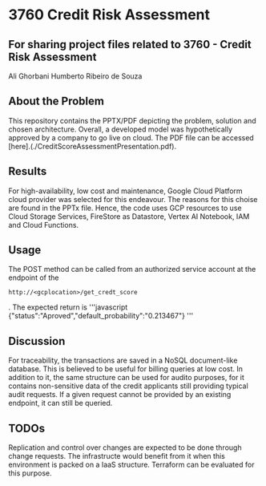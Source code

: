 # 3760 Credit Risk Assessment

## For sharing project files related to 3760 - Credit Risk Assessment

Ali Ghorbani
Humberto Ribeiro de Souza

## About the Problem

This repository contains the PPTX/PDF depicting the problem, solution and chosen architecture. Overall, a developed model was hypothetically approved by a company to go live on cloud.
The PDF file can be accessed [here].(./CreditScoreAssessmentPresentation.pdf). 

## Results

For high-availability, low cost and maintenance, Google Cloud Platform cloud provider was selected for this endeavour. The reasons for this choise are found in the PPTx file. Hence, the code uses GCP resources to use Cloud Storage Services, FireStore as Datastore, Vertex AI Notebook, IAM and Cloud Functions. 

## Usage

The POST method can be called from an authorized service account at the endpoint of the

`http://<gcplocation>/get_credt_score`

. The expected return is
'''javascript
{"status":"Aproved","default_probability":"0.213467"}
'''

## Discussion

For traceability, the transactions are saved in a NoSQL document-like database. This is believed to be useful for billing queries at low cost. In addition to it, the same structure can be used for audito purposes, for it contains non-sensitive data of the credit applicants still providing typical audit requests. If a given request cannot be provided by an existing endpoint, it can still be queried.

## TODOs

Replication and control over changes are expected to be done through change requests. The infrastructe would benefit from it when this environment is packed on a IaaS structure. Terraform can be evaluated for this purpose.

